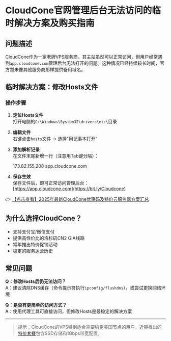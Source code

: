 # CloudCone官网管理后台无法访问的临时解决方案及购买指南

## 问题描述
CloudCone作为一家老牌VPS服务商，其主站虽然可以正常访问，但用户经常遇到`app.cloudcone.com`管理后台无法打开的问题。这种情况已经持续较长时间，官方暂未像其他服务商那样提供备用域名。

## 临时解决方案：修改Hosts文件

### 操作步骤
1. **定位Hosts文件**  
   打开电脑的`C:\Windows\System32\drivers\etc\`目录

2. **编辑文件**  
   右键点击`hosts`文件 → 选择"用记事本打开"

3. **添加解析记录**  
   在文件末尾新增一行（注意用Tab键分隔）：
   
   173.82.155.208    app.cloudcone.com
   

4. **保存生效**  
   保存文件后，即可正常访问管理后台：  
   [https://app.cloudcone.com](https://bit.ly/Cloudcone)

👉 [【点击查看】2025年最新CloudCone优惠码及特价云服务器方案汇总](https://bit.ly/Cloudcone)

## 为什么选择CloudCone？
- 支持支付宝/微信支付
- 提供高性价比的洛杉矶CN2 GIA线路
- 常年推出特价促销活动
- 稳定的服务运营历史

## 常见问题
**Q：修改Hosts后仍无法访问？**  
A：建议清除DNS缓存（命令提示符执行`ipconfig/flushdns`），或尝试更换网络环境

**Q：是否有更简单的访问方式？**  
A：使用代理工具可直接访问，但修改Hosts是最稳定的解决方案

---

> 提示：CloudCone的VPS特别适合需要稳定美国节点的用户，近期推出的[特价套餐](https://bit.ly/Cloudcone)包含SSD存储和1Gbps带宽配置。